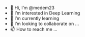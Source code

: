 - 👋 Hi, I’m @medem23 
- 👀 I’m interested in Deep Learning
- 🌱 I’m currently learning 
- 💞️ I’m looking to collaborate on ...
- 📫 How to reach me ...

<!---
medem23/medem23 is a ✨ special ✨ repository because its `README.md` (this file) appears on your GitHub profile.
You can click the Preview link to take a look at your changes.
--->
